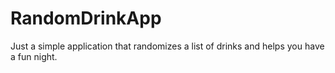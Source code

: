 # RandomDrinkApp
Just a simple application that randomizes a list of drinks and helps you have a fun night.
